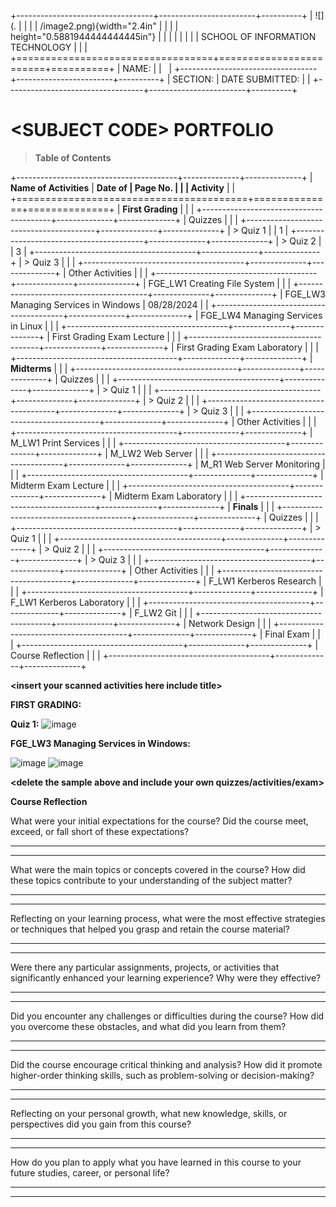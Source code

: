 +----------------------------------+------------------------+----------+
| ![](.                            |                        |          |
| /image2.png){width="2.4in" |                        |          |
| height="0.5881944444444445in"}   |                        |          |
|                                  |                        |          |
| SCHOOL OF INFORMATION TECHNOLOGY |                        |          |
+==================================+========================+==========+
| NAME:                            |                        |          |
+----------------------------------+------------------------+----------+
| SECTION:                         | DATE SUBMITTED:        |          |
+----------------------------------+------------------------+----------+

# \<SUBJECT CODE\> PORTFOLIO

> **Table of Contents**

+----------------------------------------+--------------+--------------+
| **Name of Activities**                 | **Date of    | **Page No.** |
|                                        | Activity**   |              |
+========================================+==============+==============+
| **First Grading**                      |              |              |
+----------------------------------------+--------------+--------------+
| Quizzes                                |              |              |
+----------------------------------------+--------------+--------------+
| > Quiz 1                               |              | 1            |
+----------------------------------------+--------------+--------------+
| > Quiz 2                               |              | 3            |
+----------------------------------------+--------------+--------------+
| > Quiz 3                               |              |              |
+----------------------------------------+--------------+--------------+
| Other Activities                       |              |              |
+----------------------------------------+--------------+--------------+
| FGE_LW1 Creating File System           |              |              |
+----------------------------------------+--------------+--------------+
| FGE_LW3 Managing Services in Windows   | 08/28/2024   |              |
+----------------------------------------+--------------+--------------+
| FGE_LW4 Managing Services in Linux     |              |              |
+----------------------------------------+--------------+--------------+
| First Grading Exam Lecture             |              |              |
+----------------------------------------+--------------+--------------+
| First Grading Exam Laboratory          |              |              |
+----------------------------------------+--------------+--------------+
| **Midterms**                           |              |              |
+----------------------------------------+--------------+--------------+
| Quizzes                                |              |              |
+----------------------------------------+--------------+--------------+
| > Quiz 1                               |              |              |
+----------------------------------------+--------------+--------------+
| > Quiz 2                               |              |              |
+----------------------------------------+--------------+--------------+
| > Quiz 3                               |              |              |
+----------------------------------------+--------------+--------------+
| Other Activities                       |              |              |
+----------------------------------------+--------------+--------------+
| M_LW1 Print Services                   |              |              |
+----------------------------------------+--------------+--------------+
| M_LW2 Web Server                       |              |              |
+----------------------------------------+--------------+--------------+
| M_R1 Web Server Monitoring             |              |              |
+----------------------------------------+--------------+--------------+
| Midterm Exam Lecture                   |              |              |
+----------------------------------------+--------------+--------------+
| Midterm Exam Laboratory                |              |              |
+----------------------------------------+--------------+--------------+
| **Finals**                             |              |              |
+----------------------------------------+--------------+--------------+
| Quizzes                                |              |              |
+----------------------------------------+--------------+--------------+
| > Quiz 1                               |              |              |
+----------------------------------------+--------------+--------------+
| > Quiz 2                               |              |              |
+----------------------------------------+--------------+--------------+
| > Quiz 3                               |              |              |
+----------------------------------------+--------------+--------------+
| Other Activities                       |              |              |
+----------------------------------------+--------------+--------------+
| F_LW1 Kerberos Research                |              |              |
+----------------------------------------+--------------+--------------+
| F_LW1 Kerberos Laboratory              |              |              |
+----------------------------------------+--------------+--------------+
| F_LW2 Git                              |              |              |
+----------------------------------------+--------------+--------------+
| Network Design                         |              |              |
+----------------------------------------+--------------+--------------+
| Final Exam                             |              |              |
+----------------------------------------+--------------+--------------+
| Course Reflection                      |              |              |
+----------------------------------------+--------------+--------------+

**\<insert your scanned activities here include title\>**

**FIRST GRADING:**

**Quiz 1:**
![image](https://github.com/user-attachments/assets/8a945f3f-25a4-430b-bf84-9b5baf09d72d)



**FGE_LW3 Managing Services in Windows:**

![image](https://github.com/user-attachments/assets/9b8b9a23-a759-43cb-9a33-a487349d883e)
![image](https://github.com/user-attachments/assets/13e1976b-cb53-43ac-9ac2-aa27d933c652)













**\<delete the sample above and include your own
quizzes/activities/exam\>**

**Course Reflection**

What were your initial expectations for the course? Did the course meet,
exceed, or fall short of these expectations?

  -----------------------------------------------------------------------

  -----------------------------------------------------------------------

What were the main topics or concepts covered in the course? How did
these topics contribute to your understanding of the subject matter?

  -----------------------------------------------------------------------

  -----------------------------------------------------------------------

Reflecting on your learning process, what were the most effective
strategies or techniques that helped you grasp and retain the course
material?

  -----------------------------------------------------------------------

  -----------------------------------------------------------------------

Were there any particular assignments, projects, or activities that
significantly enhanced your learning experience? Why were they
effective?

  -----------------------------------------------------------------------

  -----------------------------------------------------------------------

Did you encounter any challenges or difficulties during the course? How
did you overcome these obstacles, and what did you learn from them?

  -----------------------------------------------------------------------

  -----------------------------------------------------------------------

Did the course encourage critical thinking and analysis? How did it
promote higher-order thinking skills, such as problem-solving or
decision-making?

  -----------------------------------------------------------------------

  -----------------------------------------------------------------------

Reflecting on your personal growth, what new knowledge, skills, or
perspectives did you gain from this course?

  -----------------------------------------------------------------------

  -----------------------------------------------------------------------

How do you plan to apply what you have learned in this course to your
future studies, career, or personal life?

  -----------------------------------------------------------------------

  -----------------------------------------------------------------------
